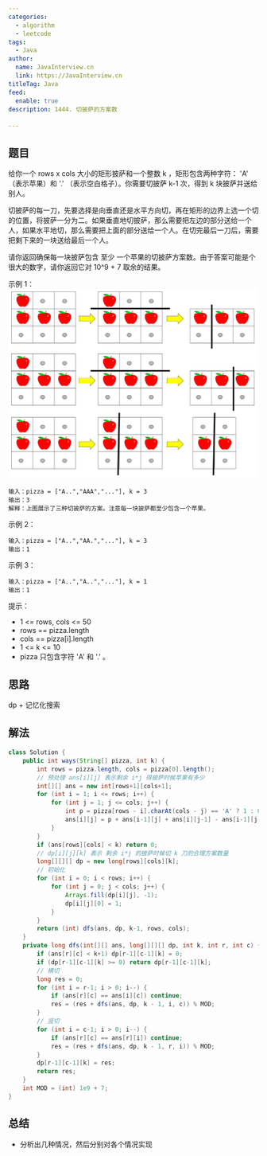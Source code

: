 ```yaml
---
categories:
  - algorithm
  - leetcode
tags:
  - Java
author: 
  name: JavaInterview.cn
  link: https://JavaInterview.cn
titleTag: Java
feed:
  enable: true
description: 1444. 切披萨的方案数

---
```


## 题目

给你一个 rows x cols 大小的矩形披萨和一个整数 k ，矩形包含两种字符： 'A' （表示苹果）和 '.' （表示空白格子）。你需要切披萨 k-1 次，得到 k 块披萨并送给别人。

切披萨的每一刀，先要选择是向垂直还是水平方向切，再在矩形的边界上选一个切的位置，将披萨一分为二。如果垂直地切披萨，那么需要把左边的部分送给一个人，如果水平地切，那么需要把上面的部分送给一个人。在切完最后一刀后，需要把剩下来的一块送给最后一个人。

请你返回确保每一块披萨包含 至少 一个苹果的切披萨方案数。由于答案可能是个很大的数字，请你返回它对 10^9 + 7 取余的结果。



示例 1：
![ways_to_cut_apple_1.png](../../../media/pictures/leetcode/ways_to_cut_apple_1.png)


    输入：pizza = ["A..","AAA","..."], k = 3
    输出：3
    解释：上图展示了三种切披萨的方案。注意每一块披萨都至少包含一个苹果。
示例 2：

    输入：pizza = ["A..","AA.","..."], k = 3
    输出：1
示例 3：

    输入：pizza = ["A..","A..","..."], k = 1
    输出：1


提示：

* 1 <= rows, cols <= 50
* rows == pizza.length
* cols == pizza[i].length
* 1 <= k <= 10
* pizza 只包含字符 'A' 和 '.' 。

## 思路

dp + 记忆化搜索

## 解法
```java
class Solution {
    public int ways(String[] pizza, int k) {
        int rows = pizza.length, cols = pizza[0].length();
        // 预处理 ans[i][j] 表示剩余 i*j 得披萨时候苹果有多少
        int[][] ans = new int[rows+1][cols+1];
        for (int i = 1; i <= rows; i++) {
            for (int j = 1; j <= cols; j++) {
                int p = pizza[rows - i].charAt(cols - j) == 'A' ? 1 : 0;
                ans[i][j] = p + ans[i-1][j] + ans[i][j-1] - ans[i-1][j-1];
            }
        }
        if (ans[rows][cols] < k) return 0;
        // dp[i][j][k] 表示 剩余 i*j 的披萨时候切 k 刀的合理方案数量
        long[][][] dp = new long[rows][cols][k];
        // 初始化
        for (int i = 0; i < rows; i++) {
            for (int j = 0; j < cols; j++) {
                Arrays.fill(dp[i][j], -1);
                dp[i][j][0] = 1;
            }
        }
        return (int) dfs(ans, dp, k-1, rows, cols);
    }
    private long dfs(int[][] ans, long[][][] dp, int k, int r, int c) {
        if (ans[r][c] < k+1) dp[r-1][c-1][k] = 0;
        if (dp[r-1][c-1][k] >= 0) return dp[r-1][c-1][k];
        // 横切
        long res = 0;
        for (int i = r-1; i > 0; i--) {
            if (ans[r][c] == ans[i][c]) continue;
            res = (res + dfs(ans, dp, k - 1, i, c)) % MOD;
        }
        // 竖切
        for (int i = c-1; i > 0; i--) {
            if (ans[r][c] == ans[r][i]) continue;
            res = (res + dfs(ans, dp, k - 1, r, i)) % MOD;
        }
        dp[r-1][c-1][k] = res;
        return res;
    }
    int MOD = (int) 1e9 + 7;
}

```

## 总结

- 分析出几种情况，然后分别对各个情况实现 
